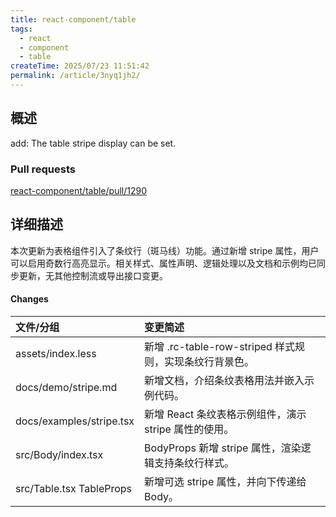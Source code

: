```yaml
---
title: react-component/table
tags:
  - react
  - component
  - table
createTime: 2025/07/23 11:51:42
permalink: /article/3nyq1jh2/
---
```


## 概述
add: The table stripe display can be set. 

### Pull requests
[react-component/table/pull/1290](https://github.com/react-component/table/pull/1290)

## 详细描述

本次更新为表格组件引入了条纹行（斑马线）功能。通过新增 stripe 属性，用户可以启用奇数行高亮显示。相关样式、属性声明、逻辑处理以及文档和示例均已同步更新，无其他控制流或导出接口变更。

#### Changes
|  文件/分组                   |   变更简述     |
| :-------------              | :------------- |
| assets/index.less	          | 新增 .rc-table-row-striped 样式规则，实现条纹行背景色。 |
| docs/demo/stripe.md	        | 新增文档，介绍条纹表格用法并嵌入示例代码。 |
| docs/examples/stripe.tsx    | 新增 React 条纹表格示例组件，演示 stripe 属性的使用。 |
| src/Body/index.tsx          | BodyProps 新增 stripe 属性，渲染逻辑支持条纹行样式。 |
| src/Table.tsx	TableProps    | 新增可选 stripe 属性，并向下传递给 Body。 |

<CustomComponent />
